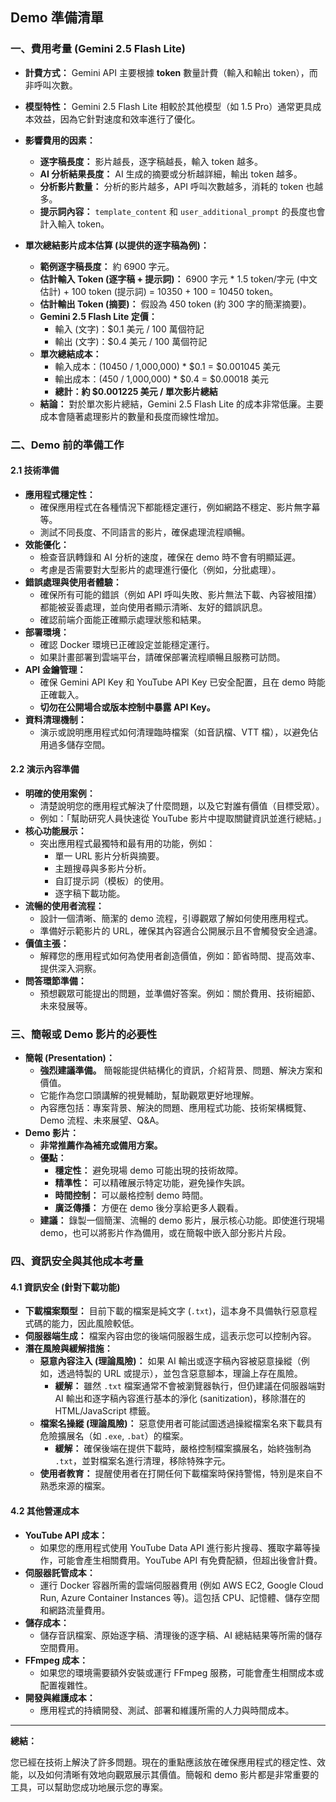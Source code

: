 ## Demo 準備清單

### 一、費用考量 (Gemini 2.5 Flash Lite)

*   **計費方式：** Gemini API 主要根據 **token** 數量計費（輸入和輸出 token），而非呼叫次數。
*   **模型特性：** Gemini 2.5 Flash Lite 相較於其他模型（如 1.5 Pro）通常更具成本效益，因為它針對速度和效率進行了優化。
*   **影響費用的因素：**
    *   **逐字稿長度：** 影片越長，逐字稿越長，輸入 token 越多。
    *   **AI 分析結果長度：** AI 生成的摘要或分析越詳細，輸出 token 越多。
    *   **分析影片數量：** 分析的影片越多，API 呼叫次數越多，消耗的 token 也越多。
    *   **提示詞內容：** `template_content` 和 `user_additional_prompt` 的長度也會計入輸入 token。

*   **單次總結影片成本估算 (以提供的逐字稿為例)：**
    *   **範例逐字稿長度：** 約 6900 字元。
    *   **估計輸入 Token (逐字稿 + 提示詞)：** 6900 字元 * 1.5 token/字元 (中文估計) + 100 token (提示詞) = 10350 + 100 = 10450 token。
    *   **估計輸出 Token (摘要)：** 假設為 450 token (約 300 字的簡潔摘要)。
    *   **Gemini 2.5 Flash Lite 定價：**
        *   輸入 (文字)：$0.1 美元 / 100 萬個符記
        *   輸出 (文字)：$0.4 美元 / 100 萬個符記
    *   **單次總結成本：**
        *   輸入成本：(10450 / 1,000,000) * $0.1 = $0.001045 美元
        *   輸出成本：(450 / 1,000,000) * $0.4 = $0.00018 美元
        *   **總計：約 $0.001225 美元 / 單次影片總結**
    *   **結論：** 對於單次影片總結，Gemini 2.5 Flash Lite 的成本非常低廉。主要成本會隨著處理影片的數量和長度而線性增加。

### 二、Demo 前的準備工作

#### 2.1 技術準備

*   **應用程式穩定性：**
    *   確保應用程式在各種情況下都能穩定運行，例如網路不穩定、影片無字幕等。
    *   測試不同長度、不同語言的影片，確保處理流程順暢。
*   **效能優化：**
    *   檢查音訊轉錄和 AI 分析的速度，確保在 demo 時不會有明顯延遲。
    *   考慮是否需要對大型影片的處理進行優化（例如，分批處理）。
*   **錯誤處理與使用者體驗：**
    *   確保所有可能的錯誤（例如 API 呼叫失敗、影片無法下載、內容被阻擋）都能被妥善處理，並向使用者顯示清晰、友好的錯誤訊息。
    *   確認前端介面能正確顯示處理狀態和結果。
*   **部署環境：**
    *   確認 Docker 環境已正確設定並能穩定運行。
    *   如果計畫部署到雲端平台，請確保部署流程順暢且服務可訪問。
*   **API 金鑰管理：**
    *   確保 Gemini API Key 和 YouTube API Key 已安全配置，且在 demo 時能正確載入。
    *   **切勿在公開場合或版本控制中暴露 API Key。**
*   **資料清理機制：**
    *   演示或說明應用程式如何清理臨時檔案（如音訊檔、VTT 檔），以避免佔用過多儲存空間。

#### 2.2 演示內容準備

*   **明確的使用案例：**
    *   清楚說明您的應用程式解決了什麼問題，以及它對誰有價值（目標受眾）。
    *   例如：「幫助研究人員快速從 YouTube 影片中提取關鍵資訊並進行總結。」
*   **核心功能展示：**
    *   突出應用程式最獨特和最有用的功能，例如：
        *   單一 URL 影片分析與摘要。
        *   主題搜尋與多影片分析。
        *   自訂提示詞（模板）的使用。
        *   逐字稿下載功能。
*   **流暢的使用者流程：**
    *   設計一個清晰、簡潔的 demo 流程，引導觀眾了解如何使用應用程式。
    *   準備好示範影片的 URL，確保其內容適合公開展示且不會觸發安全過濾。
*   **價值主張：**
    *   解釋您的應用程式如何為使用者創造價值，例如：節省時間、提高效率、提供深入洞察。
*   **問答環節準備：**
    *   預想觀眾可能提出的問題，並準備好答案。例如：關於費用、技術細節、未來發展等。

### 三、簡報或 Demo 影片的必要性

*   **簡報 (Presentation)：**
    *   **強烈建議準備。** 簡報能提供結構化的資訊，介紹背景、問題、解決方案和價值。
    *   它能作為您口頭講解的視覺輔助，幫助觀眾更好地理解。
    *   內容應包括：專案背景、解決的問題、應用程式功能、技術架構概覽、Demo 流程、未來展望、Q&A。
*   **Demo 影片：**
    *   **非常推薦作為補充或備用方案。**
    *   **優點：**
        *   **穩定性：** 避免現場 demo 可能出現的技術故障。
        *   **精準性：** 可以精確展示特定功能，避免操作失誤。
        *   **時間控制：** 可以嚴格控制 demo 時間。
        *   **廣泛傳播：** 方便在 demo 後分享給更多人觀看。
    *   **建議：** 錄製一個簡潔、流暢的 demo 影片，展示核心功能。即使進行現場 demo，也可以將影片作為備用，或在簡報中嵌入部分影片片段。

### 四、資訊安全與其他成本考量

#### 4.1 資訊安全 (針對下載功能)

*   **下載檔案類型：** 目前下載的檔案是純文字 (`.txt`)，這本身不具備執行惡意程式碼的能力，因此風險較低。
*   **伺服器端生成：** 檔案內容由您的後端伺服器生成，這表示您可以控制內容。
*   **潛在風險與緩解措施：**
    *   **惡意內容注入 (理論風險)：** 如果 AI 輸出或逐字稿內容被惡意操縱（例如，透過特製的 URL 或提示），並包含惡意腳本，理論上存在風險。
        *   **緩解：** 雖然 `.txt` 檔案通常不會被瀏覽器執行，但仍建議在伺服器端對 AI 輸出和逐字稿內容進行基本的淨化 (sanitization)，移除潛在的 HTML/JavaScript 標籤。
    *   **檔案名操縱 (理論風險)：** 惡意使用者可能試圖透過操縱檔案名來下載具有危險擴展名（如 `.exe`, `.bat`）的檔案。
        *   **緩解：** 確保後端在提供下載時，嚴格控制檔案擴展名，始終強制為 `.txt`，並對檔案名進行清理，移除特殊字元。
    *   **使用者教育：** 提醒使用者在打開任何下載檔案時保持警惕，特別是來自不熟悉來源的檔案。

#### 4.2 其他營運成本

*   **YouTube API 成本：**
    *   如果您的應用程式使用 YouTube Data API 進行影片搜尋、獲取字幕等操作，可能會產生相關費用。YouTube API 有免費配額，但超出後會計費。
*   **伺服器託管成本：**
    *   運行 Docker 容器所需的雲端伺服器費用 (例如 AWS EC2, Google Cloud Run, Azure Container Instances 等)。這包括 CPU、記憶體、儲存空間和網路流量費用。
*   **儲存成本：**
    *   儲存音訊檔案、原始逐字稿、清理後的逐字稿、AI 總結結果等所需的儲存空間費用。
*   **FFmpeg 成本：**
    *   如果您的環境需要額外安裝或運行 FFmpeg 服務，可能會產生相關成本或配置複雜性。
*   **開發與維護成本：**
    *   應用程式的持續開發、測試、部署和維護所需的人力與時間成本。

---

**總結：**

您已經在技術上解決了許多問題。現在的重點應該放在確保應用程式的穩定性、效能，以及如何清晰有效地向觀眾展示其價值。簡報和 demo 影片都是非常重要的工具，可以幫助您成功地展示您的專案。